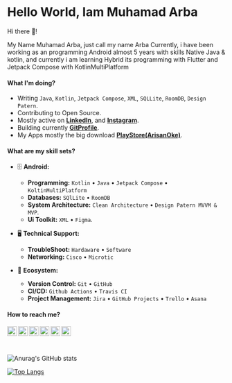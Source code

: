 # Hello World, Iam Muhamad Arba

Hi there 👋!

My Name Muhamad Arba, just call my name Arba
Currently, i have been working as an programming Android almost
5 years with skills Native Java & kotlin, and currently i am learning
Hybrid its programming with Flutter and Jetpack Compose with KotlinMultiPlatform


#### What I'm doing?

- Writing `Java`, `Kotlin`, `Jetpack Compose`, `XML`, `SQLLite`, `RoomDB`, `Design Patern`.
- Contributing to Open Source.
- Mostly active on **[LinkedIn](https://www.linkedin.com/in/muhamad-arba-365108131/)**, and **[Instagram](https://www.instagram.com/arbaelbarca/)**.
- Building currently **[GitProfile](https://github.com/arbaelbarca/gitprofile)**.
- My Apps mostly the big download **[PlayStore(ArisanOke)](https://play.google.com/store/apps/details?id=com.arbaelbarca.arisanoke)**.

#### What are my skill sets?

- 🗄️ **Android:**

  - **Programming:** `Kotlin` • `Java` • `Jetpack Compose` • `KoltinMultiPlatform`
  - **Databases:** `SQlLite` • `RoomDB`
  - **System Architecture:** `Clean Architecture` • `Design Patern MVVM & MVP`.
  - **Ui Toolkit:** `XML` • `Figma`.

- 🖥 **Technical Support:**

  - **TroubleShoot:** `Hardaware` • `Software`
  - **Networking:** `Cisco` • `Microtic`

- 🎡 **Ecosystem:**
  - **Version Control:** `Git` • `GitHub`
  - **CI/CD:** `Github Actions` • `Travis CI`
  - **Project Management:** `Jira` • `GitHub Projects` • `Trello` • `Asana`

#### How to reach me?

<a href="https://twitter.com/arif_szn">
  <img align="left" alt="Twitter" width="22px" src="./assets/twitter.svg" />
</a>
<a href="https://www.linkedin.com/in/ariful-alam">
  <img align="left" alt="LinkedIn" width="22px" src="./assets/linkedin.svg" />
</a>
<a href="https://www.facebook.com/swozon">
  <img align="left" alt="Facebook" width="22px" src="./assets/facebook.svg" />
</a>
<a href="https://dev.to/arifszn">
  <img align="left" alt="Dev" width="22px" src="./assets/dev.svg" />
</a>
<a href="https://medium.com/@arifszn">
  <img align="left" alt="Medium" width="22px" src="./assets/medium.svg" />
</a>
<a href="mailto:arifulalamszn@gmail.com">
  <img align="left" alt="Mail" width="22px" src="./assets/gmail.svg" />
</a>

<br/>
<br/>
<br/>


![Anurag's GitHub stats](https://github-readme-stats.vercel.app/api?username=arbaelbarca&show_icons=true)

<!-- ![Anurag's GitHub stats](https://github-readme-stats.vercel.app/api?username=arbaelbarca&show_icons=true&theme=radical)
 -->
<!-- [![Top Langs](https://github-readme-stats.vercel.app/api/top-langs/?username=arbaelbarca)](https://github.com/anuraghazra/github-readme-stats) -->

[![Top Langs](https://github-readme-stats.vercel.app/api/top-langs/?username=arbaelbarca&layout=compact)](https://github.com/anuraghazra/github-readme-stats)


<!-- ![visitors](https://visitor-badge.glitch.me/badge?page_id=page.id) -->
<!-- 
# Get in touch with me 
https://img.shields.io/badge/WhatsApp-25D366?style=for-the-badge&logo=whatsapp&logoColor=white -->

